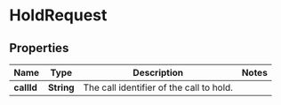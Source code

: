 

# HoldRequest


## Properties

| Name | Type | Description | Notes |
|------------ | ------------- | ------------- | -------------|
|**callId** | **String** | The call identifier of the call to hold. |  |



